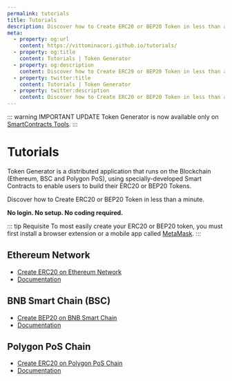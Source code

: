 ```yaml
---
permalink: tutorials
title: Tutorials
description: Discover how to Create ERC20 or BEP20 Token in less than a minute.
meta:
  - property: og:url
    content: https://vittominacori.github.io/tutorials/
  - property: og:title
    content: Tutorials | Token Generator
  - property: og:description
    content: Discover how to Create ERC20 or BEP20 Token in less than a minute.
  - property: twitter:title
    content: Tutorials | Token Generator
  - property: twitter:description
    content: Discover how to Create ERC20 or BEP20 Token in less than a minute.
---
```


::: warning IMPORTANT UPDATE
Token Generator is now available only on [SmartContracts Tools](https://www.smartcontracts.tools/token-generator/).
:::

# Tutorials

Token Generator is a distributed application that runs on the Blockchain (Ethereum, BSC and Polygon PoS), using specially-developed Smart Contracts to enable users to build their ERC20 or BEP20 Tokens.

Discover how to Create ERC20 or BEP20 Token in less than a minute.

**No login. No setup. No coding required.**

::: tip Requisite
To most easily create your ERC20 or BEP20 token, you must first install a browser extension or a mobile app called [MetaMask](https://metamask.io/).
:::

## Ethereum Network

- [Create ERC20 on Ethereum Network](https://vittominacori.github.io/erc20-generator/)
- [Documentation](/tutorials/how-to-create-erc20-token/)

## BNB Smart Chain (BSC)

- [Create BEP20 on BNB Smart Chain](https://vittominacori.github.io/bep20-generator/)
- [Documentation](/tutorials/how-to-create-bep20-token/)

## Polygon PoS Chain

- [Create ERC20 on Polygon PoS Chain](https://vittominacori.github.io/polygon-generator/)
- [Documentation](/tutorials/how-to-create-polygon-erc20-token/)
